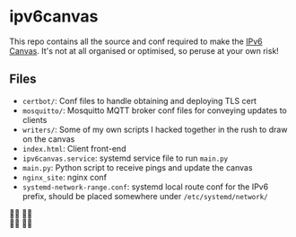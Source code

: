 # ipv6canvas

This repo contains all the source and conf required to make the [IPv6 Canvas](https://blog.tugzrida.xyz/2023/02/06/introducing-the-ipv6-canvas/). It's not at all organised or optimised, so peruse at your own risk!

## Files
- `certbot/`: Conf files to handle obtaining and deploying TLS cert
- `mosquitto/`: Mosquitto MQTT broker conf files for conveying updates to clients
- `writers/`: Some of my own scripts I hacked together in the rush to draw on the canvas
- `index.html`: Client front-end
- `ipv6canvas.service`: systemd service file to run `main.py`
- `main.py`: Python script to receive pings and update the canvas
- `nginx_site`: nginx conf
- `systemd-network-range.conf`: systemd local route conf for the IPv6 prefix, should be placed somewhere under `/etc/systemd/network/`

🏳️‍⚧️ 🏳️‍🌈  
🏳️‍⚧️ 🏳️‍🌈
